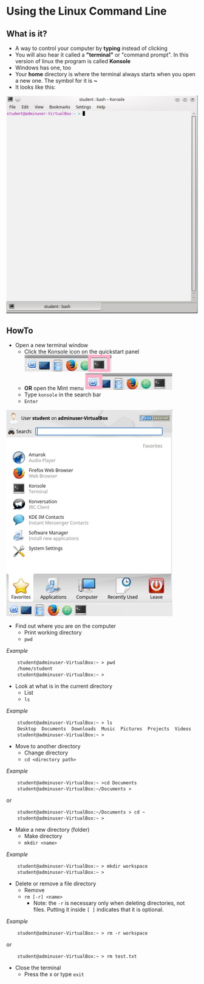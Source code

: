 # Using the Linux Command Line

## What is it? ##
- A way to control your computer by **typing** instead of clicking
- You will also hear it called a **"terminal"** or "command prompt".  In this version of linux the program is called **Konsole**
- Windows has one, too
- Your **home** directory is where the terminal always starts when you open a new one.  The symbol for it is **~**
- It looks like this: 

![Terminal](images/terminal.jpg)

## HowTo ##

- Open a new terminal window
	- Click the Konsole icon on the quickstart panel ![Konsole Toolbar](images/konsole_toolbar.jpg)
	- **OR** open the Mint menu ![Mint Toolbar](images/mint_toolbar.jpg)
	- Type ```konsole``` in the search bar
	- ```Enter```

![Mint Search](images/searchbar.jpg)

- Find out where you are on the computer
	- Print working directory
	- ```pwd```

*Example*
```
    student@adminuser-VirtualBox:~ > pwd
    /home/student
    student@adminuser-VirtualBox:~ >
```
- Look at what is in the current directory
	- List
	- ```ls```

*Example*
```shell
	student@adminuser-VirtualBox:~ > ls
	Desktop  Documents  Downloads  Music  Pictures  Projects  Videos
	student@adminuser-VirtualBox:~ >
```
- Move to another directory
	- Change directory
	- ```cd <directory path>```

*Example*
```shell
    student@adminuser-VirtualBox:~ >cd Documents
    student@adminuser-VirtualBox:~/Documents >
```
or
```shell
    student@adminuser-VirtualBox:~/Documents > cd ~
    student@adminuser-VirtualBox:~ >
```
- Make a new directory (folder)
	- Make directory
	- ```mkdir <name>```

*Example*
```shell
	student@adminuser-VirtualBox:~ > mkdir workspace
	student@adminuser-VirtualBox:~ >
```
- Delete or remove a file directory
	- Remove
	- ```rm [-r] <name>```
		- Note: the ```-r``` is necessary only when deleting directories, not files.  Putting it inside ```[ ]``` indicates that it is optional.

*Example*

```
	student@adminuser-VirtualBox:~ > rm -r workspace
```
or
```
	student@adminuser-VirtualBox:~ > rm test.txt
```

- Close the terminal
	- Press the x or type ```exit```